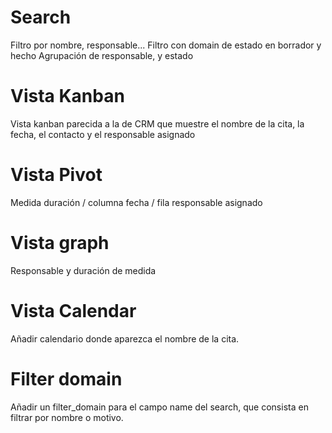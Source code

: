 # Search
Filtro por nombre, responsable...
Filtro con domain de estado en borrador y hecho
Agrupación de responsable, y estado

# Vista Kanban
Vista kanban parecida a la de CRM que muestre el nombre de la cita, la fecha, el contacto y el responsable asignado

# Vista Pivot
Medida duración / columna fecha / fila responsable asignado

# Vista graph
Responsable y duración de medida

# Vista Calendar
Añadir calendario donde aparezca el nombre de la cita.

# Filter domain
Añadir un filter_domain para el campo name del search, que consista en filtrar por nombre o motivo.
